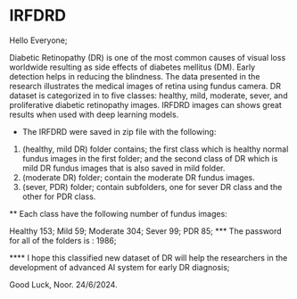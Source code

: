# IRFDRD
Hello Everyone;

Diabetic Retinopathy (DR) is one of the most common causes of visual loss worldwide resulting as side effects of diabetes mellitus (DM). Early detection helps in reducing the blindness. The data presented in the research illustrates the medical images of retina using fundus camera. DR dataset is categorized in to five classes: healthy, mild, moderate, sever, and proliferative diabetic retinopathy images. IRFDRD images can shows great results when used with deep learning models.

* The IRFDRD were saved in zip file with the following:

1. (healthy, mild DR) folder contains; the first class which is healthy normal fundus images in the first folder; and the second class of DR which is mild DR fundus images that is also saved in mild folder.
2. (moderate DR) folder; contain the moderate DR fundus images.
3. (sever, PDR) folder; contain subfolders, one for sever DR class and the other for PDR class.  
 
** Each class have the following number of fundus images:

Healthy         153;
Mild 	          59;
Moderate 	      304;
Sever 	         99;
PDR	            85;
*** The password for all of the folders is : 1986; 

**** I hope this  classified new dataset of DR will help the researchers in the development of advanced AI system for early DR diagnosis;  

Good Luck,
Noor. 
24/6/2024.
